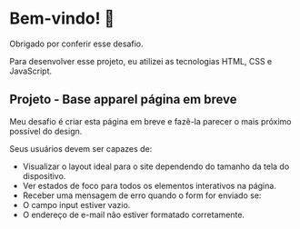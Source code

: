 # Bem-vindo! 👋

Obrigado por conferir esse desafio.

Para desenvolver esse projeto, eu atilizei as tecnologias HTML, CSS e JavaScript.

## Projeto - Base apparel página em breve

Meu desafio é criar esta página em breve e fazê-la parecer o mais próximo possível do design.

Seus usuários devem ser capazes de:

- Visualizar o layout ideal para o site dependendo do tamanho da tela do dispositivo.
- Ver estados de foco para todos os elementos interativos na página.
- Receber uma mensagem de erro quando o form for enviado se:
- O campo input estiver vazio.
- O endereço de e-mail não estiver formatado corretamente.
